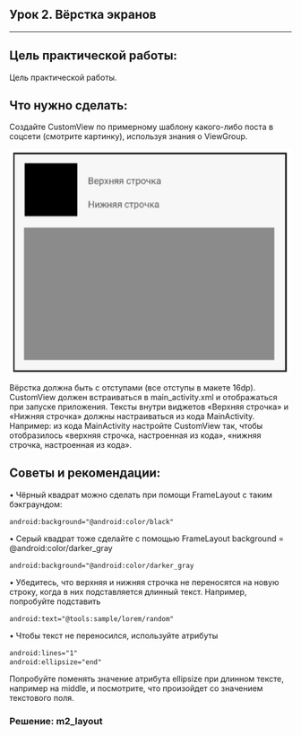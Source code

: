## Урок 2. Вёрстка экранов

---
## Цель практической работы:
Цель практической работы.

## Что нужно сделать:
Создайте CustomView по примерному шаблону какого-либо поста в соцсети (смотрите картинку), используя знания о ViewGroup.

![](img/111.png)

Вёрстка должна быть с отступами (все отступы в макете 16dp).
CustomView должен встраиваться в main_activity.xml и отображаться при запуске приложения.
Тексты внутри виджетов «Верхняя строчка» и «Нижняя строчка» должны настраиваться из кода MainActivity. Например: из кода MainActivity настройте CustomView так, чтобы отобразилось «верхняя строчка, настроенная из кода», «нижняя строчка, настроенная из кода».

## Советы и рекомендации:

• Чёрный квадрат можно сделать при помощи FrameLayout c таким бэкграундом:
```
android:background="@android:color/black"
```

• Серый квадрат тоже сделайте с помощью FrameLayout background = @android:color/darker_gray
```
android:background="@android:color/darker_gray
```

• Убедитесь, что верхняя и нижняя строчка не переносятся на новую строку, когда в них подставляется длинный текст. Например, попробуйте подставить
```
android:text="@tools:sample/lorem/random"
```
• Чтобы текст не переносился, используйте атрибуты
```
android:lines="1"
android:ellipsize="end"
```

Попробуйте поменять значение атрибута ellipsize при длинном тексте, например на middle, и посмотрите, что произойдет со значением текстового поля.






### Решение: m2_layout